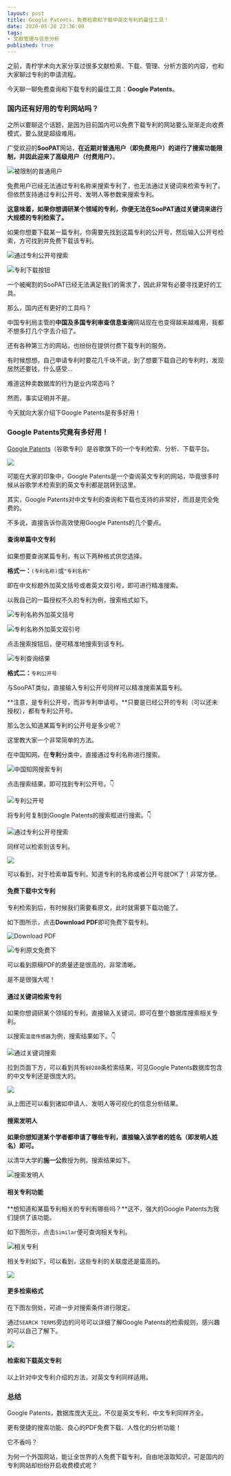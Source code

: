 ```yaml
---
layout: post
title: Google Patents，免费检索和下载中英文专利的最佳工具！
date: 2020-05-28 22:36:00
tags: 
- 文献管理与信息分析
published: true
---
```


之前，青柠学术向大家分享过很多文献检索、下载、管理、分析方面的内容，也和大家聊过专利的申请流程。

今天聊一聊免费查询和下载专利的最佳工具：**Google Patents**。

### 国内还有好用的专利网站吗？

之所以要聊这个话题，是因为目前国内可以免费下载专利的网站要么渐渐走向收费模式，要么就是超级难用。

广受欢迎的**SooPAT**网站，**在近期对普通用户（即免费用户）的进行了搜索功能限制，并因此迎来了高级用户（付费用户）**。

![被限制的普通用户](https://figurebed-iseex.oss-cn-hangzhou.aliyuncs.com/img/20200527231434.png)

免费用户已经无法通过专利名称来搜索专利了，也无法通过关键词来检索专利了。但依然支持通过专利公开号、发明人等参数来搜索专利。

**这意味着，如果你想调研某个领域的专利，你便无法在SooPAT通过关键词来进行大规模的专利检索了。**

如果你想要下载某一篇专利，你需要先找到这篇专利的公开号，然后输入公开号检索，方可找到并免费下载该专利。

![通过专利公开号搜索](https://figurebed-iseex.oss-cn-hangzhou.aliyuncs.com/img/20200527231815.png)

![专利下载按钮](https://figurebed-iseex.oss-cn-hangzhou.aliyuncs.com/img/20200527231940.png)

一个被阉割的SooPAT已经无法满足我们的需求了，因此非常有必要寻找更好的工具。

那么，国内还有更好的工具吗？

中国专利局主管的**中国及多国专利审查信息查询**网站现在也变得越来越难用，我都不想多打几个字去介绍了。

还有各种第三方的网站，也纷纷在提供付费下载专利的服务。

有时候想想，自己申请专利时要花几千块不说，到了想要下载自己的专利时，发现居然还要钱，什么感受...

难道这种卖数据库的行为是业内常态吗？

然而，事实证明并不是。

今天就向大家介绍下Google Patents是有多好用！

### Google Patents究竟有多好用！

[Google Patents](https://patents.google.com "Google Patents")（谷歌专利）是谷歌旗下的一个专利检索、分析、下载平台。

![](https://figurebed-iseex.oss-cn-hangzhou.aliyuncs.com/img/20200527233303.png)

可能在大家的印象中，Google Patents是一个查询英文专利的网站，毕竟很多时候从谷歌学术检索到的英文专利都是跳转到这里。

其实，Google Patents对中文专利的查询和下载也支持的非常好，而且是完全免费的。

不多说，直接告诉你高效使用Google Patents的几个要点。

#### 查询单篇中文专利

如果想要查询某篇专利，有以下两种格式供您选择。

**格式一：**`(专利名称)`或`"专利名称"`

即在中文标题外加英文括号或者英文双引号，即可进行精准搜索。

以我自己的一篇授权不久的专利为例，搜索格式如下。

![专利名称外加英文括号](https://figurebed-iseex.oss-cn-hangzhou.aliyuncs.com/img/20200527234336.png)

![专利名称外加英文双引号](https://figurebed-iseex.oss-cn-hangzhou.aliyuncs.com/img/20200527234537.png)

点击搜索按钮后，便可精准地搜索到该专利。

![专利查询结果](https://figurebed-iseex.oss-cn-hangzhou.aliyuncs.com/img/20200527234720.png)

**格式二：**`专利公开号`

与SooPAT类似，直接输入专利公开号同样可以精准搜索某篇专利。

**注意，是专利公开号，而非专利申请号。**只要是已经公开的专利（可以还未授权），都有专利公开号。

那么怎么知道某篇专利的公开号是多少呢？

这里教大家一个非常简单的方法。

在中国知网，在**专利**分类中，直接通过专利名称进行搜索。

![中国知网搜索专利](https://figurebed-iseex.oss-cn-hangzhou.aliyuncs.com/img/20200527235232.png)

点击搜索结果，即可找到专利公开号。👇

![专利公开号](https://figurebed-iseex.oss-cn-hangzhou.aliyuncs.com/img/20200527235356.png)

将专利号复制到Google Patents的搜索框进行搜索。👇

![通过专利公开号搜索](https://figurebed-iseex.oss-cn-hangzhou.aliyuncs.com/img/20200527235535.png)

同样可以检索到该专利。

![](https://figurebed-iseex.oss-cn-hangzhou.aliyuncs.com/img/20200527235559.png)

可以看到，对于检索单篇专利，知道专利的名称或者公开号就OK了！非常方便。

#### 免费下载中文专利

专利检索到后，有时候我们需要看原文，此时就需要下载功能了。

如下图所示，点击**Download PDF**即可免费下载专利。

![Download PDF](https://figurebed-iseex.oss-cn-hangzhou.aliyuncs.com/img/20200528000137.png)

![专利原文免费下](https://figurebed-iseex.oss-cn-hangzhou.aliyuncs.com/img/20200528000303.png)

可以看到原稿PDF的质量还是很高的，非常清晰。

是不是很强大呢！

#### 通过关键词检索专利

如果你想调研某个领域的专利，直接输入关键词，即可在整个数据库搜索相关专利。

以搜索`温度传感器`为例，搜索结果如下。👇

![通过关键词搜索](https://figurebed-iseex.oss-cn-hangzhou.aliyuncs.com/img/20200528000858.png)

拉到页面下方，可以看到共有`88288`条检索结果，可见Google Patents数据库包含的中文专利还是很庞大的。

![](https://figurebed-iseex.oss-cn-hangzhou.aliyuncs.com/img/20200528001006.png)

从上图还可以看到诸如申请人、发明人等可视化的信息分析结果。

#### 搜索发明人

**如果你想知道某个学者都申请了哪些专利，直接输入该学者的姓名（即发明人姓名）即可。**

以清华大学的**施一公**教授为例，搜索结果如下。

![搜索发明人](https://figurebed-iseex.oss-cn-hangzhou.aliyuncs.com/img/20200528002128.png)

#### 相关专利功能

**想知道和某篇专利相关的专利有哪些吗？**这不，强大的Google Patents为我们提供了该功能。

如下图所示，点击`Similar`便可查询相关专利。

![相关专利](https://figurebed-iseex.oss-cn-hangzhou.aliyuncs.com/img/20200528001503.png)

相关专利如下，可以看到，这些专利的关联度还是蛮高的。

![](https://figurebed-iseex.oss-cn-hangzhou.aliyuncs.com/img/20200528001541.png)

#### 更多检索格式

在下图左侧处，可进一步对搜索条件进行限定。

通过`SEARCH TERMS`旁边的问号可以详细了解Google Patents的检索规则，感兴趣的可以自己了解下。

![](https://figurebed-iseex.oss-cn-hangzhou.aliyuncs.com/img/20200528002337.png)

#### 检索和下载英文专利

以上针对中文专利介绍的方法，对英文专利同样适用。



### 总结

Google Patents，数据库庞大无比，不仅是英文专利，中文专利同样齐全。

更有便捷的搜索功能、良心的PDF免费下载、人性化的分析功能！

它不香吗？

为何一个外国网站，能让全世界的人免费下载专利，自由地汲取知识，可是国内的专利网站却纷纷开启收费模式呢？

